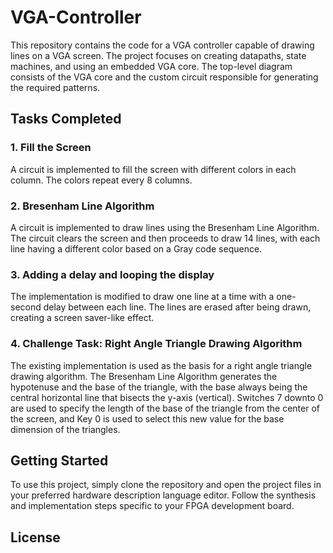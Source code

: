 # VGA-Controller

This repository contains the code for a VGA controller capable of drawing lines on a VGA screen. The project focuses on creating datapaths, state machines, and using an embedded VGA core. The top-level diagram consists of the VGA core and the custom circuit responsible for generating the required patterns.

## Tasks Completed

### 1. Fill the Screen

A circuit is implemented to fill the screen with different colors in each column. The colors repeat every 8 columns.

### 2. Bresenham Line Algorithm

A circuit is implemented to draw lines using the Bresenham Line Algorithm. The circuit clears the screen and then proceeds to draw 14 lines, with each line having a different color based on a Gray code sequence.

### 3. Adding a delay and looping the display

The implementation is modified to draw one line at a time with a one-second delay between each line. The lines are erased after being drawn, creating a screen saver-like effect.

### 4. Challenge Task: Right Angle Triangle Drawing Algorithm

The existing implementation is used as the basis for a right angle triangle drawing algorithm. The Bresenham Line Algorithm generates the hypotenuse and the base of the triangle, with the base always being the central horizontal line that bisects the y-axis (vertical). Switches 7 downto 0 are used to specify the length of the base of the triangle from the center of the screen, and Key 0 is used to select this new value for the base dimension of the triangles.

## Getting Started

To use this project, simply clone the repository and open the project files in your preferred hardware description language editor. Follow the synthesis and implementation steps specific to your FPGA development board.

## License
